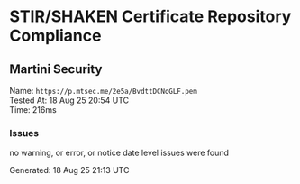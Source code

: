 # STIR/SHAKEN Certificate Repository Compliance

## Martini Security

Name: `https://p.mtsec.me/2e5a/BvdttDCNoGLF.pem`\
Tested At: 18 Aug 25 20:54 UTC\
Time: 216ms

### Issues

no warning, or error, or notice date level issues were found

Generated: 18 Aug 25 21:13 UTC